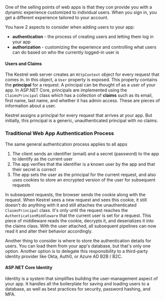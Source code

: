 One of the selling points of web apps is that they con provide you with a dynamic experience customized to individual users. When you sign in, you get a different experience tailored to your account.

You have 2 aspects to consider when adding users to your app:
- **authentication** - the process of creating users and letting them log in your app
- **authorization** - customizing the experience and controlling what users can do based on who the currently logged-in user is

#### Users and Claims
The Kestrel web server creates an `HttpContext` object for every request that comes in. In this object, a `User` property is exposed. This property contains the **principal** for a request. A principal can be thought of as a user of your app. In ASP.NET Core, principals are implemented using the `ClaimsPrincipal` class which has a collection of **claims** such as its email, first name, last name, and whether it has admin access. These are pieces of information about a user.

Kestrel assigns a principal for every request that arrives at your app. But initially, this principal is a generic, unauthenticated principal with no claims.

### Traditional Web App Authentication Process
The same general authentication process applies to all apps
1. The client sends an identifier (email) and a secret (password) to the app to identify as the current user 
2. The app verifies that the identifier is a known user by the app and that their secret is correct
3. The app sets the user as the principal for the current request, and also uses cookies to store an encrypted version of the user for subsequent requests

In subsequent requests, the browser sends the cookie along with the request. When Kestrel sees a new request and sees this cookie, it still doesn't do anything with it and still attaches the unauthenticated `ClaimsPrincipal` class. It's only until the request reaches the `AuthenticationMiddleware` that the current user is set for a request. This piece of middleware reads the cookie, decrypts it, and deserializes it into the claims class. With the user attached, all subsequent pipelines can now read it and alter their behavior accordingly.

Another thing to consider is where to store the authentication details for users. You can load them from your app's database, but that's only one option. Another option is to delegate this responsibility to a third-party identity provider like Okta, Auth0, or Azure AD B2B / B2C.

#### ASP.NET Core Identity
Identity is a system that simplifies building the user-management aspect of your app. It handles all the boilerplate for saving and loading users to a database, as well as best practices for security, password hashing, and MFA.

